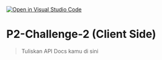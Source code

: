 [![Open in Visual Studio Code](https://classroom.github.com/assets/open-in-vscode-718a45dd9cf7e7f842a935f5ebbe5719a5e09af4491e668f4dbf3b35d5cca122.svg)](https://classroom.github.com/online_ide?assignment_repo_id=13328349&assignment_repo_type=AssignmentRepo)
# P2-Challenge-2 (Client Side)

> Tuliskan API Docs kamu di sini
